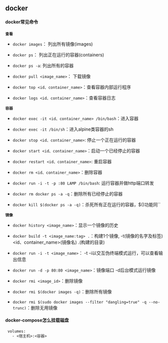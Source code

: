 ## docker

#### docker常见命令

**`查看`**
	
- `docker images`： 列出所有镜像(images)

- `docker ps`：	 列出正在运行的容器(containers)

- `docker ps -a`:  列出所有的容器

- `docker pull <image_name>`：  下载镜像

- `docker top <id、container_name>`：查看容器内部运行程序

- `docker logs <id、container_name>`：查看容器日志

**`容器`**
	
- `docker exec -it <id、container_name> /bin/bash`：进入容器

- `docker exec -it /bin/sh`：进入alpine类容器的sh

- `docker stop <id、container_name>`: 停止一个正在运行的容器

- `docker start <id、container_name>`：启动一个已经停止的容器

- `docker restart <id、container_name>`: 重启容器

- `docker rm <id、container_name>`：删除容器

- `docker run -i -t -p :80 LAMP /bin/bash`:	运行容器并做http端口转发

- `docker rm docker ps -a -q`：删除所有已经停止的容器

- `docker kill $(docker ps -a -q)`：杀死所有正在运行的容器，$()功能同``

**`镜像`**

- `docker history <image_name>`：显示一个镜像的历史	
	
- `docker build -t <image_name:tag> .`：构建1个镜像, -t(镜像的名字及标签) <id、container_name>(镜像名) .(构建的目录)

- `docker run -i -t <image_name>`：	-t -i以交互伪终端模式运行，可以查看输出信息

- `docker run -d -p 80:80 <image_name>`：镜像端口 -d后台模式运行镜像

- `docker rmi <image_id>`：删除镜像

- `docker rmi $(docker images -q)`：删除所有镜像

- `docker rmi $(sudo docker images --filter "dangling=true" -q --no-trunc)`：删除无用镜像


#### docker-compose怎么挂载磁盘

```dockerfile
 volumes:
   - <宿主机>:<容器>
```